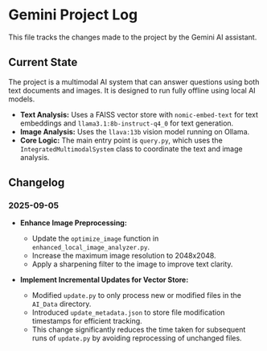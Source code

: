 # Gemini Project Log

This file tracks the changes made to the project by the Gemini AI assistant.

## Current State

The project is a multimodal AI system that can answer questions using both text documents and images. It is designed to run fully offline using local AI models.

-   **Text Analysis:** Uses a FAISS vector store with `nomic-embed-text` for text embeddings and `llama3.1:8b-instruct-q4_0` for text generation.
-   **Image Analysis:** Uses the `llava:13b` vision model running on Ollama.
-   **Core Logic:** The main entry point is `query.py`, which uses the `IntegratedMultimodalSystem` class to coordinate the text and image analysis.

## Changelog

### 2025-09-05

-   **Enhance Image Preprocessing:**
    -   Update the `optimize_image` function in `enhanced_local_image_analyzer.py`.
    -   Increase the maximum image resolution to 2048x2048.
    -   Apply a sharpening filter to the image to improve text clarity.

-   **Implement Incremental Updates for Vector Store:**
    -   Modified `update.py` to only process new or modified files in the `AI_Data` directory.
    -   Introduced `update_metadata.json` to store file modification timestamps for efficient tracking.
    -   This change significantly reduces the time taken for subsequent runs of `update.py` by avoiding reprocessing of unchanged files.
